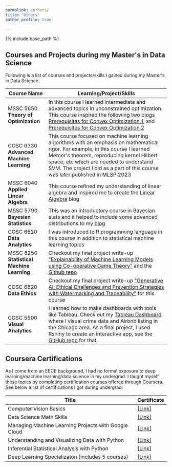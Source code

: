 ```yaml
---
permalink: /others/
title: "Others"
author_profile: true

---
```

{% include base_path %}

## Courses and Projects during my Master's in Data Science
Following is a list of courses and projects/skills I gained during my Master's in Data Science.

| Course Name         | Learning/Project/Skills          |
|------------------|----------------------|
|MSSC 5650<br><b>Theory of Optimization</b>| In this course I learned intermediate and advanced topics in unconstrained optimization. This course inspired the following two blogs [Prerequisites for Convex Optimization 1](https://dibalokechanda.github.io/posts/Prerequisites-for-Convex-Optimization1-blog/) and [Prerequisites for Convex Optimization 2](https://dibalokechanda.github.io/posts/Prerequisites-for-Convex-Optimization2-blog/)|
|COSC 6330<br><b>Advanced Machine Learning</b>| This course focused on machine learning algorithms with an emphasis on mathematical rigor. For example, in this course I learned Mercer's theorem, reproducing kernel Hilbert space, etc which are needed to understand SVM. The project I did as a part of this course was later published in [MLSP 2023](https://graph-based-mtl-fault-detection.github.io/)| 
| MSSC 6040 <br> <b>Applied Linear Algebra</b>| This course refined my understanding of linear algebra and inspired me to create the [Linear Algebra](https://dibalokechanda.github.io/Linear-Algebra/) blog|
| MSSC 5790<br><b>Bayesian Statistics</b>|This was an introductory course in Bayesian stats and it helped to include some advanced distributions to my [blog](https://dibalokechanda.github.io/posts/a-reference-guide-to-distributions-blog/) | 
|COSC 6520<br><b>Data Analytics</b>| I was introduced to R programming language in this course in addition to statistical machine learning topics|
| MSSC 6250<br><b>Statistical Machine Learning</b> | Checkout my final project write-up <a href="https://dibaloke.github.io/files/MSSC_6250_Project_Dibaloke.pdf" target="_blank"> "Explainability of Machine Learning Models using Co-operative Game Theory"</a> and the [Github repo](https://github.com/dibalokechanda/shapley_mssc_6250)| 
| COSC 6820<br> <b> Data Ethics </b> | Checkout my final project write-up <a href="https://dibaloke.github.io/files/Final_Paper_Data_Ethics_Dibaloke.pdf" target="_blank"> "Generative AI: Ethical Challenges and Prevention Strategies with Watermarking and Traceability"</a> for this course|
|COSC 5500 <br> <b> Visual Analytics </b> | I learned how to make dashboards with tools like Tableau. Check out my [Tableau Dashboard](https://public.tableau.com/views/DibalokeChandaVisualAnalyticsSpring2024TableauProject_3/Dashboard1?:language=en-GB&:sid=&:redirect=auth&:display_count=n&:origin=viz_share_link) where I visual crime data and Airbnb listing in the Chicago area. As a final project, I used Rshiny to create an interactive app, see the [GitHub repo](https://github.com/dibalokechanda/Viz_Analytics_Final_Project) for that.|

## Coursera Certifications
As I come from an EECE background, I had no formal exposure to deep learning/machine learning/data science in my undergrad. I taught myself these topics by completing certification courses offered through Coursera. See below a list of certifications I got during undergrad:

| Title            | Certificate          |                             
|------------------|----------------------|
| Computer Vision Basics | [[Link]](https://www.coursera.org/account/accomplishments/verify/BYXMQ88TQX3L?utm_source=link&utm_medium=certificate&utm_content=cert_image&utm_campaign=sharing_cta&utm_product=course)|
| Data Science Math Skills| [[Link]](https://www.coursera.org/account/accomplishments/verify/P8SANQHZKNPQ?utm_source=link&utm_medium=certificate&utm_content=cert_image&utm_campaign=sharing_cta&utm_product=course)|
|Managing Machine Learning Projects with Google Cloud|[[Link]](https://www.coursera.org/account/accomplishments/verify/ZEVY2KYAGSTS?utm_source=link&utm_medium=certificate&utm_content=cert_image&utm_campaign=sharing_cta&utm_product=course)|
|Understanding and Visualizing Data with Python|[[Link]](https://www.coursera.org/account/accomplishments/verify/AYSRSEVXSKKA?utm_source=link&utm_medium=certificate&utm_content=cert_image&utm_campaign=sharing_cta&utm_product=course)|
|Inferential Statistical Analysis with Python|[[Link]](https://www.coursera.org/account/accomplishments/verify/J6MZBRSJTEGA?utm_source=link&utm_medium=certificate&utm_content=cert_image&utm_campaign=pdf_header_button&utm_product=course)|
|Deep Learning Specializaton (includes 5 courses)| [[Link]](https://www.coursera.org/account/accomplishments/specialization/48VQNSFRW25A?utm_source=link&utm_medium=certificate&utm_content=cert_image&utm_campaign=sharing_cta&utm_product=s12n)|
